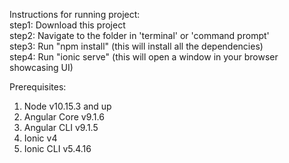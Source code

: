 Instructions for running project: <br/>
step1: Download this project<br/>
step2: Navigate to the folder in 'terminal' or 'command prompt'<br/>
step3: Run "npm install" (this will install all the dependencies) <br/>
step4: Run "ionic serve" (this will open a window in your browser showcasing UI)<br/>

Prerequisites:
1. Node v10.15.3 and up
2. Angular Core v9.1.6
3. Angular CLI v9.1.5
4. Ionic v4
5. Ionic CLI v5.4.16
